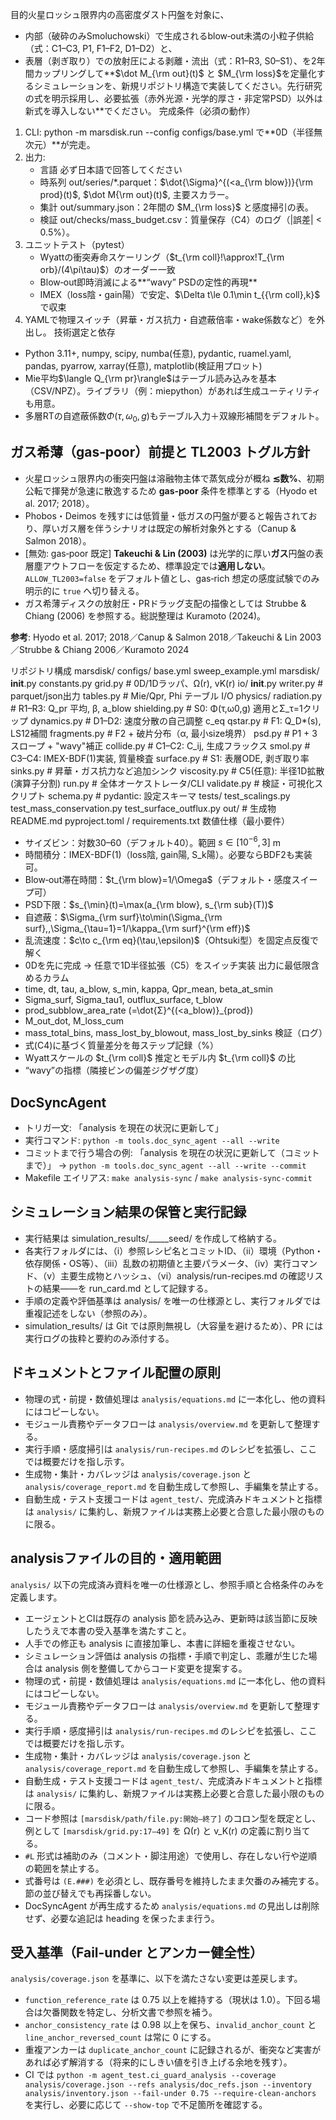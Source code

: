 目的火星ロッシュ限界内の高密度ダスト円盤を対象に、
* 内部（破砕のみSmoluchowski）で生成されるblow‑out未満の小粒子供給（式：C1–C3, P1, F1–F2, D1–D2）と、
* 表層（剥ぎ取り）での放射圧による剥離・流出（式：R1–R3, S0–S1）、を2年間カップリングして**$\dot M_{\rm out}(t)$ と $M_{\rm loss}$を定量化するシミュレーションを、新規リポジトリ構造で実装してください。先行研究の式を明示採用し、必要拡張（赤外光源・光学的厚さ・非定常PSD）以外は新式を導入しない**でください。
完成条件（必須の動作）
1. CLI: python -m marsdisk.run --config configs/base.yml で**0D（半径無次元）**が完走。
2. 出力:
    * 言語 必ず日本語で回答してください
    * 時系列 out/series/*.parquet：$\dot{\Sigma}^{(<a_{\rm blow})}{\rm prod}(t)$, $\dot M{\rm out}(t)$, 主要スカラー。
    * 集計 out/summary.json：2年間の $M_{\rm loss}$ と感度掃引の表。
    * 検証 out/checks/mass_budget.csv：質量保存（C4）のログ（|誤差| < 0.5%）。
3. ユニットテスト（pytest）
    * Wyattの衝突寿命スケーリング（$t_{\rm coll}!\approx!T_{\rm orb}/(4\pi\tau)$）のオーダー一致
    * Blow‑out即時消滅による**“wavy” PSDの定性的再現**
    * IMEX（loss陰・gain陽）で安定、$\Delta t\le 0.1\min t_{{\rm coll},k}$ で収束
4. YAMLで物理スイッチ（昇華・ガス抗力・自遮蔽倍率・wake係数など）を外出し。
技術選定と依存
* Python 3.11+, numpy, scipy, numba(任意), pydantic, ruamel.yaml, pandas, pyarrow, xarray(任意), matplotlib(検証用プロット)
* Mie平均$\langle Q_{\rm pr}\rangle$はテーブル読み込みを基本（CSV/NPZ）。ライブラリ（例：miepython）があれば生成ユーティリティも用意。
* 多層RTの自遮蔽係数$\Phi(\tau,\omega_0,g)$もテーブル入力＋双線形補間をデフォルト。

## ガス希薄（gas‑poor）前提と TL2003 トグル方針
- 火星ロッシュ限界内の衝突円盤は溶融物主体で蒸気成分が概ね **≲数%**、初期公転で揮発が急速に散逸するため **gas‑poor** 条件を標準とする（Hyodo et al. 2017; 2018）。  
- Phobos・Deimos を残すには低質量・低ガスの円盤が要ると報告されており、厚いガス層を伴うシナリオは既定の解析対象外とする（Canup & Salmon 2018）。  
- [無効: gas‑poor 既定] **Takeuchi & Lin (2003)** は光学的に厚い**ガス**円盤の表層塵アウトフローを仮定するため、標準設定では**適用しない**。`ALLOW_TL2003=false` をデフォルト値とし、gas‑rich 想定の感度試験でのみ明示的に `true` へ切り替える。  
- ガス希薄ディスクの放射圧・PRドラッグ支配の描像としては Strubbe & Chiang (2006) を参照する。総説整理は Kuramoto (2024)。

**参考**: Hyodo et al. 2017; 2018／Canup & Salmon 2018／Takeuchi & Lin 2003／Strubbe & Chiang 2006／Kuramoto 2024

リポジトリ構成
marsdisk/
  configs/
    base.yml
    sweep_example.yml
  marsdisk/
    __init__.py
    constants.py
    grid.py                  # 0D/1Dラッパ、Ω(r), vK(r)
    io/
      __init__.py
      writer.py              # parquet/json出力
      tables.py              # Mie/Qpr, Phi テーブル I/O
    physics/
      radiation.py           # R1–R3: Q_pr 平均, β, a_blow
      shielding.py           # S0: Φ(τ,ω0,g) 適用とΣ_τ=1クリップ
      dynamics.py            # D1–D2: 速度分散の自己調整 c_eq
      qstar.py               # F1: Q_D*(s), LS12補間
      fragments.py           # F2 + 破片分布（α, 最小size境界）
      psd.py                 # P1 + 3スロープ + "wavy"補正
      collide.py             # C1–C2: C_ij, 生成フラックス
      smol.py                # C3–C4: IMEX-BDF(1)実装, 質量検査
      surface.py             # S1: 表層ODE, 剥ぎ取り率
      sinks.py               # 昇華・ガス抗力など追加シンク
      viscosity.py           # C5(任意): 半径1D拡散(演算子分割)
    run.py                   # 全体オーケストレータ/CLI
    validate.py              # 検証・可視化スクリプト
    schema.py                # pydantic: 設定スキーマ
  tests/
    test_scalings.py
    test_mass_conservation.py
    test_surface_outflux.py
  out/   # 生成物
  README.md
  pyproject.toml / requirements.txt
数値仕様（最小要件）
* サイズビン：対数30–60（デフォルト40）。範囲 $s\in[10^{-6},3]$ m
* 時間積分：IMEX-BDF(1)（loss陰, gain陽, S_k陽）。必要ならBDF2も実装可。
* Blow‑out滞在時間：$t_{\rm blow}=1/\Omega$（デフォルト・感度スイープ可）
* PSD下限：$s_{\min}(t)=\max(a_{\rm blow}, s_{\rm sub}(T))$
* 自遮蔽：$\Sigma_{\rm surf}\to\min(\Sigma_{\rm surf},,\Sigma_{\tau=1}=1/\kappa_{\rm surf}^{\rm eff})$
* 乱流速度：$c\to c_{\rm eq}(\tau,\epsilon)$（Ohtsuki型）を固定点反復で解く
* 0Dを先に完成 → 任意で1D半径拡張（C5）をスイッチ実装
出力に最低限含めるカラム
* time, dt, tau, a_blow, s_min, kappa, Qpr_mean, beta_at_smin
* Sigma_surf, Sigma_tau1, outflux_surface, t_blow
* prod_subblow_area_rate (=\dot{Σ}^{(<a_blow)}_{prod})
* M_out_dot, M_loss_cum
* mass_total_bins, mass_lost_by_blowout, mass_lost_by_sinks
検証（ログ）
* 式(C4)に基づく質量差分を毎ステップ記録（%）
* Wyattスケールの $t_{\rm coll}$ 推定とモデル内 $t_{\rm coll}$ の比
* “wavy”の指標（隣接ビンの偏差ジグザグ度）

## DocSyncAgent
- トリガ一文: 「analysis を現在の状況に更新して」
- 実行コマンド: `python -m tools.doc_sync_agent --all --write`
- コミットまで行う場合の例: 「analysis を現在の状況に更新して（コミットまで）」 → `python -m tools.doc_sync_agent --all --write --commit`
- Makefile エイリアス: `make analysis-sync` / `make analysis-sync-commit`

## シミュレーション結果の保管と実行記録
- 実行結果は simulation_results/<YYYYMMDD-HHMM>_<short-title>__<shortsha>__seed<n>/ を作成して格納する。
- 各実行フォルダには、（i）参照レシピ名とコミットID、（ii）環境（Python・依存関係・OS等）、（iii）乱数の初期値と主要パラメータ、（iv）実行コマンド、（v）主要生成物とハッシュ、（vi）analysis/run-recipes.md の確認リストの結果――を run_card.md として記録する。
- 手順の定義や評価基準は analysis/ を唯一の仕様源とし、実行フォルダでは重複記述をしない（参照のみ）。
- simulation_results/ は Git では原則無視し（大容量を避けるため）、PR には実行ログの抜粋と要約のみ添付する。

## ドキュメントとファイル配置の原則
- 物理の式・前提・数値処理は `analysis/equations.md` に一本化し、他の資料にはコピーしない。
- モジュール責務やデータフローは `analysis/overview.md` を更新して整理する。
- 実行手順・感度掃引は `analysis/run-recipes.md` のレシピを拡張し、ここでは概要だけを指し示す。
- 生成物・集計・カバレッジは `analysis/coverage.json` と `analysis/coverage_report.md` を自動生成して参照し、手編集を禁止する。
- 自動生成・テスト支援コードは `agent_test/`、完成済みドキュメントと指標は `analysis/` に集約し、新規ファイルは実務上必要と合意した最小限のものに限る。

## analysisファイルの目的・適用範囲
`analysis/` 以下の完成済み資料を唯一の仕様源とし、参照手順と合格条件のみを定義します。
- エージェントとCIは既存の analysis 節を読み込み、更新時は該当節に反映したうえで本書の受入基準を満たすこと。
- 人手での修正も analysis に直接加筆し、本書に詳細を重複させない。
- シミュレーション評価は analysis の指標・手順で判定し、乖離が生じた場合は analysis 側を整備してからコード変更を提案する。
- 物理の式・前提・数値処理は `analysis/equations.md` に一本化し、他の資料にはコピーしない。
- モジュール責務やデータフローは `analysis/overview.md` を更新して整理する。
- 実行手順・感度掃引は `analysis/run-recipes.md` のレシピを拡張し、ここでは概要だけを指し示す。
- 生成物・集計・カバレッジは `analysis/coverage.json` と `analysis/coverage_report.md` を自動生成して参照し、手編集を禁止する。
- 自動生成・テスト支援コードは `agent_test/`、完成済みドキュメントと指標は `analysis/` に集約し、新規ファイルは実務上必要と合意した最小限のものに限る。
- コード参照は `[marsdisk/path/file.py:開始–終了]` のコロン型を既定とし、例として `[marsdisk/grid.py:17–49]` を Ω(r) と v_K(r) の定義に割り当てる。
- `#L` 形式は補助のみ（コメント・脚注用途）で使用し、存在しない行や逆順の範囲を禁止する。
- 式番号は `(E.###)` を必須とし、既存番号を維持したまま欠番のみ補完する。節の並び替えでも再採番しない。
- DocSyncAgent が再生成するため `analysis/equations.md` の見出しは削除せず、必要な追記は heading を保ったまま行う。

## 受入基準（Fail-under とアンカー健全性）
`analysis/coverage.json` を基準に、以下を満たさない変更は差戻します。
- `function_reference_rate` は 0.75 以上を維持する（現状は 1.0）。下回る場合は欠番関数を特定し、分析文書で参照を補う。
- `anchor_consistency_rate` は 0.98 以上を保ち、`invalid_anchor_count` と `line_anchor_reversed_count` は常に 0 にする。
- 重複アンカーは `duplicate_anchor_count` に記録されるが、衝突など実害があれば必ず解消する（将来的にしきい値を引き上げる余地を残す）。
- CI では `python -m agent_test.ci_guard_analysis --coverage analysis/coverage.json --refs analysis/doc_refs.json --inventory analysis/inventory.json --fail-under 0.75 --require-clean-anchors` を実行し、必要に応じて `--show-top` で不足箇所を確認する。